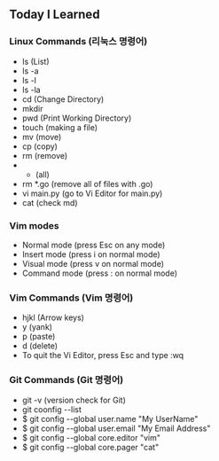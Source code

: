 ## Today I Learned

### Linux Commands (리눅스 명령어)
- ls (List)
- ls -a
- ls -l
- ls -la
- cd (Change Directory)
- mkdir
- pwd (Print Working Directory)
- touch (making a file)
- mv (move)
- cp (copy)
- rm (remove)
- * (all)
- rm *.go (remove all of files with .go)
- vi main.py (go to Vi Editor for main.py)
- cat (check md)


### Vim modes
- Normal mode (press Esc on any mode)
- Insert mode (press i on normal mode)
- Visual mode (press v on normal mode)
- Command mode (press : on normal mode)


### Vim Commands (Vim 명령어)
- hjkl (Arrow keys)
- y (yank)
- p (paste)
- d (delete)
- To quit the Vi Editor, press Esc and type :wq

### Git Commands (Git 명령어)
- git -v (version check for Git)
- git coonfig --list
- $ git config --global user.name "My UserName"
- $ git config --global user.email "My Email Address"
- $ git config --global core.editor "vim"
- $ git config --global core.pager "cat"

